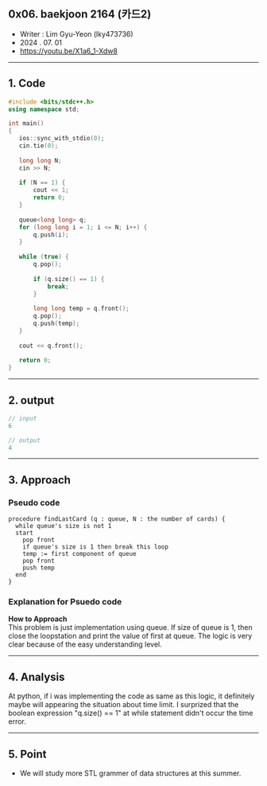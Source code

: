 ## 0x06. baekjoon 2164 (카드2)
- Writer : Lim Gyu-Yeon (lky473736)  
- 2024 . 07. 01
- https://youtu.be/X1a6_1-Xdw8


------


## 1. Code
 ```cpp
#include <bits/stdc++.h>
using namespace std;

int main()
{
    ios::sync_with_stdio(0);
    cin.tie(0);
    
    long long N;
    cin >> N;
    
    if (N == 1) {
        cout << 1;
        return 0;
    }
    
    queue<long long> q;
    for (long long i = 1; i <= N; i++) {
        q.push(i);
    }
    
    while (true) {
        q.pop();
        
        if (q.size() == 1) {
            break;
        }
        
        long long temp = q.front();
        q.pop();
        q.push(temp);
    }
    
    cout << q.front();
    
    return 0;
}
 ```

***

## 2. output
 ```cpp
// input
6
```

```cpp
// output
4
```

***

## 3. Approach
### Pseudo code
```pseudocode
procedure findLastCard (q : queue, N : the number of cards) {
  while queue's size is not 1 
  start
    pop front
    if queue's size is 1 then break this loop  
    temp := first component of queue
    pop front
    push temp 
  end
}
```

### Explanation for Psuedo code
**How to Approach**   
This problem is just implementation using queue. If size of queue is 1, then close the loopstation and print the value of first at queue. The logic is very clear because of the easy understanding level.
***

## 4. Analysis

At python, if i was implementing the code as same as this logic, it definitely maybe will appearing the situation about time limit. I surprized that the boolean expression "q.size() == 1" at while statement didn't occur the time error. 

***

## 5. Point

- We will study more STL grammer of data structures at this summer.
